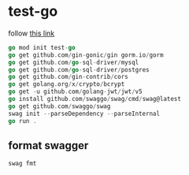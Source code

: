 # test-go

follow [this link](https://blog.logrocket.com/rest-api-golang-gin-gorm/)

``` go
go mod init test-go
go get github.com/gin-gonic/gin gorm.io/gorm
go get github.com/go-sql-driver/mysql
go get github.com/go-sql-driver/postgres
go get github.com/gin-contrib/cors
go get golang.org/x/crypto/bcrypt
go get -u github.com/golang-jwt/jwt/v5
go install github.com/swaggo/swag/cmd/swag@latest
go get github.com/swaggo/swag
swag init --parseDependency --parseInternal
go run .
```

## format swagger

```go
swag fmt
```
